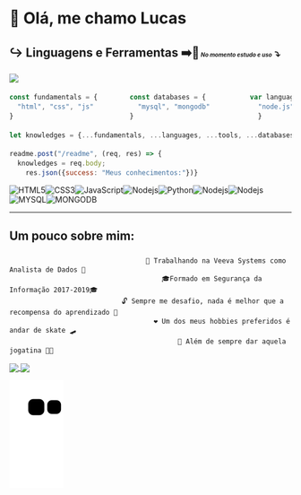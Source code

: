 # :wave: Olá, me chamo Lucas
## ↪️ __Linguagens__ e __Ferramentas__   ➡️🔄<font size=1> _No momento estudo e uso_</font><font size=4> ⤵️</font>
![](https://komarev.com/ghpvc/?lcds97&color=green&style=plastic)

```js
const fundamentals = {        const databases = {           var languages = {             let tools = {
  "html", "css", "js"           "mysql", "mongodb"            "node.js", "python"           "npm", "yarn"
}                             }                               }                             }
                  
let knowledges = {...fundamentals, ...languages, ...tools, ...databases}

readme.post("/readme", (req, res) => {
  knowledges = req.body;
    res.json({success: "Meus conhecimentos:"})}                
```
![HTML5](https://img.shields.io/badge/-HTML5-E34F26?style=flat-square&logo=html5&logoColor=white)![CSS3](https://img.shields.io/badge/-CSS3-1572B6?style=flat-square&logo=css3)![JavaScript](https://img.shields.io/badge/-JavaScript-black?style=flat-square&logo=javascript)![Nodejs](https://img.shields.io/badge/-Nodejs-339933?style=flat-square&logo=Node.js&logoColor=white)![Python](https://img.shields.io/badge/Python-14354C?style=flat-square&logo=python&logoColor=white)![Nodejs](https://img.shields.io/badge/-Npm-black?style=flat-square&logo=Npm&logoColor=black)![Nodejs](https://img.shields.io/badge/-Yarn-blue?style=flat-square&logo=Yarn&logoColor=black)![MYSQL](https://img.shields.io/badge/MySQL-00000F?flat-squaree&logo=mysql&logoColor=white)![MONGODB](https://img.shields.io/badge/MongoDB-4EA94B?style=flat-square&logo=mongodb&logoColor=white)
<hr>
<h2> Um pouco sobre mim:</h2>




###
                                      🔭 Trabalhando na Veeva Systems como Analista de Dados 🔭
                                          🎓Formado em Segurança da Informação 2017-2019🎓
                                🔓 Sempre me desafio, nada é melhor que a recompensa do aprendizado 🔑
                                        ❤️ Um dos meus hobbies preferidos é andar de skate 🛹
                                              🏃 Além de sempre dar aquela jogatina 👨‍💻 
                                  
                                          

<!--<a href="https://github.com/lcds97/">
  <img align="left" src="https://github-readme-stats.vercel.app/api/top-langs/?username=lcds97&langs_count=5&theme=tokyonight&layout=compact&include_all_commits=true" width=400/>
</a>-->
<a href="https://wakatime.com/@lcds97">
  <img align="center" src="https://github-readme-stats.vercel.app/api/top-langs/?username=lcds97&hide=powershell,batchfile,tex,php&theme=tokyonight&layout=compact&include_all_commits=true"
</a>
<a href="https://wakatime.com/@lcds97">
  <img align="center" src="https://github-readme-stats.vercel.app/api/wakatime?username=lcds97&theme=tokyonight"/>
</a>
<!-- <a href="https://github.com/lcds97/">
  <img align="right" src="https://github-readme-stats.vercel.app/api?username=lcds97&show_icons=true&theme=jolly&hide=contribs,issues,stars" width=300 />
</a> -->


                                 


<!--
**LCDS97/LCDS97** is a ✨ _special_ ✨ repository because its `README.md` (this file) appears on your GitHub profile.

Here are some ideas to get you started:

- 🔭 I’m currently working on ...
- 🌱 I’m currently learning ...
- 👯 I’m looking to collaborate on ...
- 🤔 I’m looking for help with ...
- 💬 Ask me about ...
- 📫 How to reach me: ...
- 😄 Pronouns: ...
- ⚡ Fun fact: ...
-->
![Snake animation](https://github.com/LCDS97/LCDS97/blob/output/github-contribution-grid-snake.svg)
